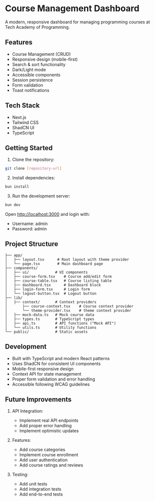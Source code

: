 # Course Management Dashboard

A modern, responsive dashboard for managing programming courses at Tech Academy of Programming.

## Features

- Course Management (CRUD)
- Responsive design (mobile-first)
- Search & sort functionality
- Dark/Light mode
- Accessible components
- Session persistence
- Form validation
- Toast notifications

## Tech Stack

- Next.js
- Tailwind CSS
- ShadCN UI
- TypeScript

## Getting Started

1. Clone the repository:
```bash
git clone [repository-url]
```

2. Install dependencies:
```bash
bun install
```

3. Run the development server:
```bash
bun dev
```

Open [http://localhost:3000](http://localhost:3000) and login with:
- Username: admin
- Password: admin

## Project Structure

```
├── app/
│   ├── layout.tsx      # Root layout with theme provider
│   └── page.tsx        # Main dashboard page
├── components/
│   ├── ui/            # UI components
│   ├── course-form.tsx    # Course add/edit form
│   ├── course-table.tsx   # Course listing table
│   ├── dashboard.tsx      # Dashboard block
│   ├── login-form.tsx     # Login form
│   └── logout-button.tsx  # Logout button
├── lib/
│   ├── context/       # Context providers
│       ├── course-context.tsx    # Course context provider
│       └── theme-provider.tsx    # theme context provider
│   ├── mock-data.ts   # Mock course data
│   ├── types.ts       # TypeScript types
│   ├── api.ts         # API functions ("Mock API")
│   └── utils.ts       # Utility functions
└── public/            # Static assets
```

## Development

- Built with TypeScript and modern React patterns
- Uses ShadCN for consistent UI components
- Mobile-first responsive design
- Context API for state management
- Proper form validation and error handling
- Accessible following WCAG guidelines

## Future Improvements

1. API Integration:
   - Implement real API endpoints
   - Add proper error handling
   - Implement optimistic updates

2. Features:
   - Add course categories
   - Implement course enrollment
   - Add user authentication
   - Add course ratings and reviews

3. Testing:
   - Add unit tests
   - Add integration tests
   - Add end-to-end tests


